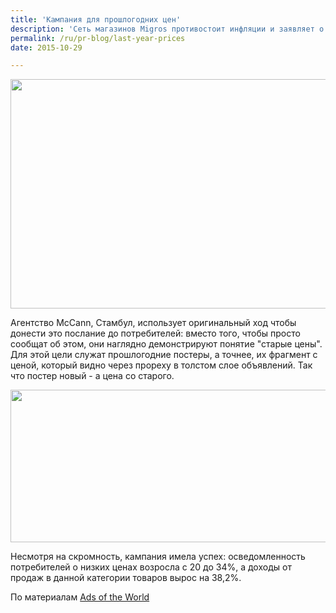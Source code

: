 ```yaml
---
title: 'Кампания для прошлогодних цен'
description: 'Сеть магазинов Migros противостоит инфляции и заявляет о том, что цены в одном из сегментов продукции остаются прошлогодними.'
permalink: /ru/pr-blog/last-year-prices
date: 2015-10-29

---
```


<img src="{{ site.assets }}/upload/prices.jpg" alt="" class="post__img" width="580" height="367">

Агентство McCann, Стамбул, использует оригинальный ход чтобы донести это послание до потребителей: вместо того, чтобы просто сообщат об этом, они наглядно демонстрируют понятие "старые цены". Для этой цели служат прошлогодние постеры, а точнее, их фрагмент с ценой, который видно через прореху в толстом слое объявлений. Так что постер новый - а цена со старого.

<img src="{{ site.assets }}/upload/prices2.jpg" alt="" class="post__img" width="580" height="244">

Несмотря на скромность, кампания имела успех: осведомленность потребителей о низких ценах возросла с 20 до 34%, а доходы от продаж в данной категории товаров вырос на 38,2%.

По материалам <a href="https://adsoftheworld.com/media/outdoor/migros_pl_products_last_years_prices?size=original">Ads of the World</a>


